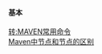 #### 基本
[转:MAVEN常用命令](http://www.cnblogs.com/phoebus0501/archive/2011/05/10/2042511.html)  
[Maven中<dependencies>节点和<dependencyManagement>节点的区别](http://mushiqianmeng.blog.51cto.com/3970029/720470/)  
